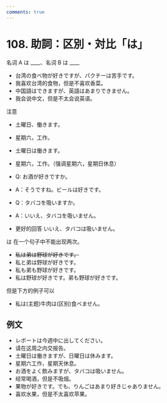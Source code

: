 ```yaml
---
comments: true
---
```


# 108. 助詞：区別・対比「は」

名词 A は ____、名词 B は ____

- 台湾の食べ物が好きですが、パクチーは苦手です。
- 我喜欢台湾的食物，但是不喜欢香菜。
- 中国語はできますが、英語はあまりできません。
- 我会说中文，但是不太会说英语。

注意

- 土曜日、働きます。
- 星期六，工作。
- 土曜日は働きます。
- 星期六，工作。（强调星期六，星期日休息）


- Q: お酒が好きですか。
- A：そうですね。ビールは好きです。
- Q：タバコを吸いますか。
- A：いいえ、タバコを吸いません。
- 更好的回答 いいえ、タバコは吸いません。

は 在一个句子中不能出现两次。

- ~~私は弟は野球が好きです。~~
- 私と弟は野球が好きです。
- 私も弟も野球が好きです。
- 私は野球が好きです。弟も野球が好きです。

但是下方的例子可以

- 私は(主题)牛肉は(区别)食べません。

## 例文

- レポートは今週中に出してください。
- 请在这周之内交报告。
- 土曜日は働きますが、日曜日は休みます。
- 星期六工作，星期天休息。
- お酒をよく飲みますが、タバコは吸いません。
- 经常喝酒，但是不吸烟。
- 果物が好きです。でも、りんごはあまり好きじゃありません。
- 喜欢水果，但是不太喜欢苹果。

